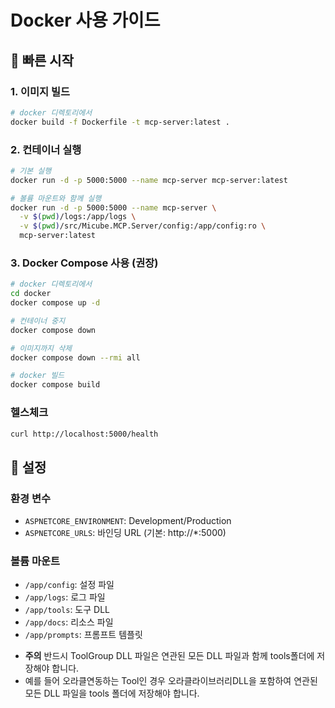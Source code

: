 # Docker 사용 가이드

## 🚀 빠른 시작

### 1. 이미지 빌드
```bash
# docker 디렉토리에서
docker build -f Dockerfile -t mcp-server:latest .
```

### 2. 컨테이너 실행
```bash
# 기본 실행
docker run -d -p 5000:5000 --name mcp-server mcp-server:latest

# 볼륨 마운트와 함께 실행
docker run -d -p 5000:5000 --name mcp-server \
  -v $(pwd)/logs:/app/logs \
  -v $(pwd)/src/Micube.MCP.Server/config:/app/config:ro \
  mcp-server:latest
```

### 3. Docker Compose 사용 (권장)
```bash
# docker 디렉토리에서
cd docker
docker compose up -d

# 컨테이너 중지
docker compose down

# 이미지까지 삭제
docker compose down --rmi all

# docker 빌드
docker compose build

```

### 헬스체크
```bash
curl http://localhost:5000/health
```

## 🔧 설정

### 환경 변수
- `ASPNETCORE_ENVIRONMENT`: Development/Production
- `ASPNETCORE_URLS`: 바인딩 URL (기본: http://*:5000)

### 볼륨 마운트
- `/app/config`: 설정 파일
- `/app/logs`: 로그 파일
- `/app/tools`: 도구 DLL
- `/app/docs`: 리소스 파일
- `/app/prompts`: 프롬프트 템플릿

* **주의** 반드시 ToolGroup DLL 파일은 연관된 모든 DLL 파일과 함께 tools폴더에 저장해야 합니다.
* 예를 들어 오라클연동하는 Tool인 경우 오라클라이브러리DLL을 포함하여 연관된 모든 DLL 파일을 tools 폴더에 저장해야 합니다.
